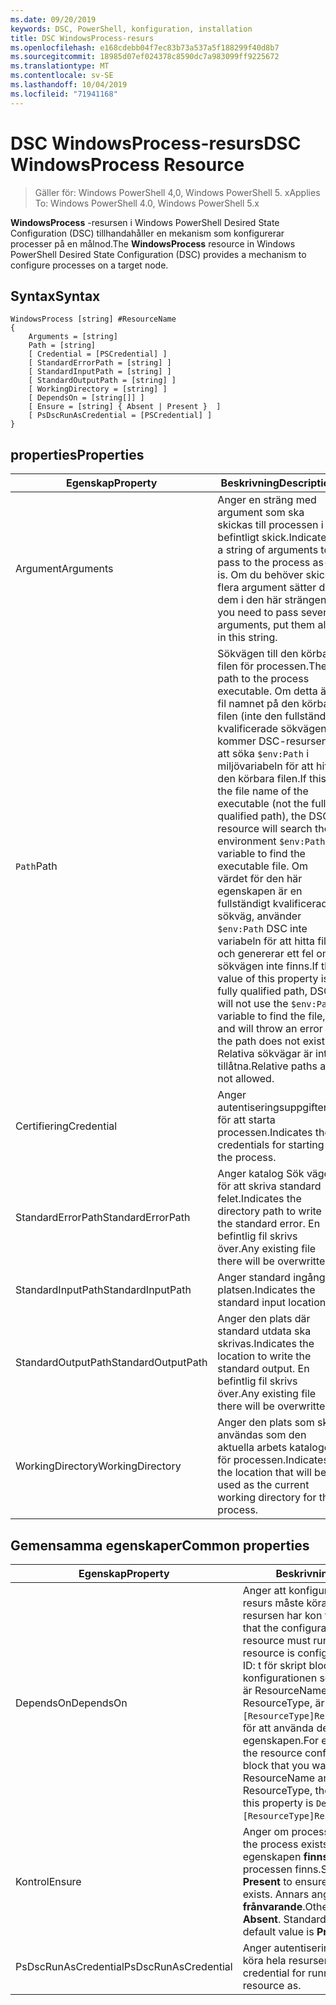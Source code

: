 ```yaml
---
ms.date: 09/20/2019
keywords: DSC, PowerShell, konfiguration, installation
title: DSC WindowsProcess-resurs
ms.openlocfilehash: e168cdebb04f7ec83b73a537a5f188299f40d8b7
ms.sourcegitcommit: 18985d07ef024378c8590dc7a983099ff9225672
ms.translationtype: MT
ms.contentlocale: sv-SE
ms.lasthandoff: 10/04/2019
ms.locfileid: "71941168"
---
```

# <a name="dsc-windowsprocess-resource"></a><span data-ttu-id="23d89-103">DSC WindowsProcess-resurs</span><span class="sxs-lookup"><span data-stu-id="23d89-103">DSC WindowsProcess Resource</span></span>

> <span data-ttu-id="23d89-104">Gäller för: Windows PowerShell 4,0, Windows PowerShell 5. x</span><span class="sxs-lookup"><span data-stu-id="23d89-104">Applies To: Windows PowerShell 4.0, Windows PowerShell 5.x</span></span>

<span data-ttu-id="23d89-105">**WindowsProcess** -resursen i Windows PowerShell Desired State Configuration (DSC) tillhandahåller en mekanism som konfigurerar processer på en målnod.</span><span class="sxs-lookup"><span data-stu-id="23d89-105">The **WindowsProcess** resource in Windows PowerShell Desired State Configuration (DSC) provides a mechanism to configure processes on a target node.</span></span>

## <a name="syntax"></a><span data-ttu-id="23d89-106">Syntax</span><span class="sxs-lookup"><span data-stu-id="23d89-106">Syntax</span></span>

```Syntax
WindowsProcess [string] #ResourceName
{
    Arguments = [string]
    Path = [string]
    [ Credential = [PSCredential] ]
    [ StandardErrorPath = [string] ]
    [ StandardInputPath = [string] ]
    [ StandardOutputPath = [string] ]
    [ WorkingDirectory = [string] ]
    [ DependsOn = [string[]] ]
    [ Ensure = [string] { Absent | Present }  ]
    [ PsDscRunAsCredential = [PSCredential] ]
}
```

## <a name="properties"></a><span data-ttu-id="23d89-107">properties</span><span class="sxs-lookup"><span data-stu-id="23d89-107">Properties</span></span>

|<span data-ttu-id="23d89-108">Egenskap</span><span class="sxs-lookup"><span data-stu-id="23d89-108">Property</span></span> |<span data-ttu-id="23d89-109">Beskrivning</span><span class="sxs-lookup"><span data-stu-id="23d89-109">Description</span></span> |
|---|---|
|<span data-ttu-id="23d89-110">Argument</span><span class="sxs-lookup"><span data-stu-id="23d89-110">Arguments</span></span> |<span data-ttu-id="23d89-111">Anger en sträng med argument som ska skickas till processen i befintligt skick.</span><span class="sxs-lookup"><span data-stu-id="23d89-111">Indicates a string of arguments to pass to the process as-is.</span></span> <span data-ttu-id="23d89-112">Om du behöver skicka flera argument sätter du dem i den här strängen.</span><span class="sxs-lookup"><span data-stu-id="23d89-112">If you need to pass several arguments, put them all in this string.</span></span> |
|<span data-ttu-id="23d89-113">`Path`</span><span class="sxs-lookup"><span data-stu-id="23d89-113">Path</span></span> |<span data-ttu-id="23d89-114">Sökvägen till den körbara filen för processen.</span><span class="sxs-lookup"><span data-stu-id="23d89-114">The path to the process executable.</span></span> <span data-ttu-id="23d89-115">Om detta är fil namnet på den körbara filen (inte den fullständigt kvalificerade sökvägen) kommer DSC-resursen att söka `$env:Path` i miljövariabeln för att hitta den körbara filen.</span><span class="sxs-lookup"><span data-stu-id="23d89-115">If this the file name of the executable (not the fully qualified path), the DSC resource will search the environment `$env:Path` variable to find the executable file.</span></span> <span data-ttu-id="23d89-116">Om värdet för den här egenskapen är en fullständigt kvalificerad sökväg, använder `$env:Path` DSC inte variabeln för att hitta filen och genererar ett fel om sökvägen inte finns.</span><span class="sxs-lookup"><span data-stu-id="23d89-116">If the value of this property is a fully qualified path, DSC will not use the `$env:Path` variable to find the file, and will throw an error if the path does not exist.</span></span> <span data-ttu-id="23d89-117">Relativa sökvägar är inte tillåtna.</span><span class="sxs-lookup"><span data-stu-id="23d89-117">Relative paths are not allowed.</span></span> |
|<span data-ttu-id="23d89-118">Certifiering</span><span class="sxs-lookup"><span data-stu-id="23d89-118">Credential</span></span> |<span data-ttu-id="23d89-119">Anger autentiseringsuppgifterna för att starta processen.</span><span class="sxs-lookup"><span data-stu-id="23d89-119">Indicates the credentials for starting the process.</span></span> |
|<span data-ttu-id="23d89-120">StandardErrorPath</span><span class="sxs-lookup"><span data-stu-id="23d89-120">StandardErrorPath</span></span> |<span data-ttu-id="23d89-121">Anger katalog Sök vägen för att skriva standard felet.</span><span class="sxs-lookup"><span data-stu-id="23d89-121">Indicates the directory path to write the standard error.</span></span> <span data-ttu-id="23d89-122">En befintlig fil skrivs över.</span><span class="sxs-lookup"><span data-stu-id="23d89-122">Any existing file there will be overwritten.</span></span> |
|<span data-ttu-id="23d89-123">StandardInputPath</span><span class="sxs-lookup"><span data-stu-id="23d89-123">StandardInputPath</span></span> |<span data-ttu-id="23d89-124">Anger standard ingångs platsen.</span><span class="sxs-lookup"><span data-stu-id="23d89-124">Indicates the standard input location.</span></span> |
|<span data-ttu-id="23d89-125">StandardOutputPath</span><span class="sxs-lookup"><span data-stu-id="23d89-125">StandardOutputPath</span></span> |<span data-ttu-id="23d89-126">Anger den plats där standard utdata ska skrivas.</span><span class="sxs-lookup"><span data-stu-id="23d89-126">Indicates the location to write the standard output.</span></span> <span data-ttu-id="23d89-127">En befintlig fil skrivs över.</span><span class="sxs-lookup"><span data-stu-id="23d89-127">Any existing file there will be overwritten.</span></span> |
|<span data-ttu-id="23d89-128">WorkingDirectory</span><span class="sxs-lookup"><span data-stu-id="23d89-128">WorkingDirectory</span></span> |<span data-ttu-id="23d89-129">Anger den plats som ska användas som den aktuella arbets katalogen för processen.</span><span class="sxs-lookup"><span data-stu-id="23d89-129">Indicates the location that will be used as the current working directory for the process.</span></span> |

## <a name="common-properties"></a><span data-ttu-id="23d89-130">Gemensamma egenskaper</span><span class="sxs-lookup"><span data-stu-id="23d89-130">Common properties</span></span>

|<span data-ttu-id="23d89-131">Egenskap</span><span class="sxs-lookup"><span data-stu-id="23d89-131">Property</span></span> |<span data-ttu-id="23d89-132">Beskrivning</span><span class="sxs-lookup"><span data-stu-id="23d89-132">Description</span></span> |
|---|---|
|<span data-ttu-id="23d89-133">DependsOn</span><span class="sxs-lookup"><span data-stu-id="23d89-133">DependsOn</span></span> |<span data-ttu-id="23d89-134">Anger att konfigurationen av en annan resurs måste köras innan den här resursen har kon figurer ATS.</span><span class="sxs-lookup"><span data-stu-id="23d89-134">Indicates that the configuration of another resource must run before this resource is configured.</span></span> <span data-ttu-id="23d89-135">Exempel: om ID: t för skript blocket för resurs konfigurationen som du vill köra först är ResourceName och dess typ är ResourceType, är `DependsOn = "[ResourceType]ResourceName"`syntaxen för att använda den här egenskapen.</span><span class="sxs-lookup"><span data-stu-id="23d89-135">For example, if the ID of the resource configuration script block that you want to run first is ResourceName and its type is ResourceType, the syntax for using this property is `DependsOn = "[ResourceType]ResourceName"`.</span></span> |
|<span data-ttu-id="23d89-136">Kontrol</span><span class="sxs-lookup"><span data-stu-id="23d89-136">Ensure</span></span> |<span data-ttu-id="23d89-137">Anger om processen finns.</span><span class="sxs-lookup"><span data-stu-id="23d89-137">Indicates if the process exists.</span></span> <span data-ttu-id="23d89-138">Ange att den här egenskapen **finns** för att se till att processen finns.</span><span class="sxs-lookup"><span data-stu-id="23d89-138">Set this property to **Present** to ensure that the process exists.</span></span> <span data-ttu-id="23d89-139">Annars anger du det som **frånvarande**.</span><span class="sxs-lookup"><span data-stu-id="23d89-139">Otherwise, set it to **Absent**.</span></span> <span data-ttu-id="23d89-140">Standardvärdet finns **.**</span><span class="sxs-lookup"><span data-stu-id="23d89-140">The default value is **Present**.</span></span> |
|<span data-ttu-id="23d89-141">PsDscRunAsCredential</span><span class="sxs-lookup"><span data-stu-id="23d89-141">PsDscRunAsCredential</span></span> |<span data-ttu-id="23d89-142">Anger autentiseringsuppgifter för att köra hela resursen som.</span><span class="sxs-lookup"><span data-stu-id="23d89-142">Sets the credential for running the entire resource as.</span></span> |